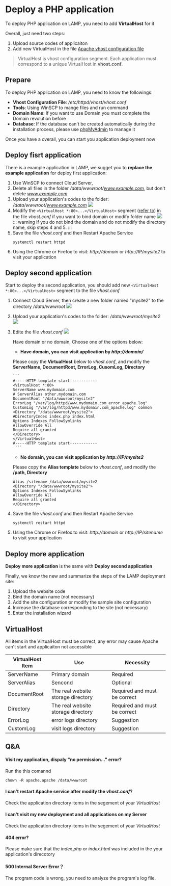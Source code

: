 # Deploy a PHP application

To deploy PHP application on LAMP, you need to add **VirtualHost** for it

Overall, just need two steps: 
1. Upload source codes of applicaiton
2. Add new VirtualHost in the file [Apache vhost configuration file](/stack-components.md#apache) 

> VirtualHost is vhost configuration segment. Each application must correspond to a unique VirtualHost in **vhost.conf**.

## Prepare

To deploy PHP application on LAMP, you need to know the followings:

*  **Vhost Configuration File**: */etc/httpd/vhost/vhost.conf* 
*  **Tools**: Using WinSCP to mange files and run command
*  **Domain Name**: If you want to use Domain you must complete the Domain revolution before
*  **Database**: If the database can't be created automatically during the installation process, please use [phpMyAdmin](/admin-mysql.md) to manage it

Once you have a overall, you can start you application deployment now

## Deploy fisrt application

There is a example application in LAMP, we sugget you to **replace the example application** for deploy first application:

1. Use WinSCP to connect Cloud Server,
2. Delete all files in the folder */data/wwwroot/www.example.com*, but don't delete *www.example.com*
3. Upload your application's codes to the folder: */data/wwwroot/www.example.com* 
   ![](https://libs.websoft9.com/Websoft9/DocsPicture/en/winscp/winscp-uploadcodestoexample-websoft9.png)
4. Modify the  `<VirtualHost *:80>...</VirtualHost>` segment ([refer to](/solution-deployment.md#virtualhost)) in the file *vhost.conf* if you want to bind domain or modify folder name
   ![](https://libs.websoft9.com/Websoft9/DocsPicture/en/lamp/lamp-editvhostconf-websoft9.png)
   ::: warning
   If you do not bind the domain and do not modify the directory name, skip steps 4 and 5.
   :::
5. Save the file *vhost.conf* and then Restart Apache Service
      ~~~
      systemctl restart httpd
      ~~~
6.  Using the Chrome or Firefox to visit: *http://domain* or *http://IP/mysite2* to visit your application

## Deploy second application

Start to deploy the second application, you should add new `<VirtualHost *:80>...</VirtualHost>` segment to the file *vhost.conf* 

1. Connect Cloud Server, then create a new folder named "mysite2" to the directory */data/wwwroot*
   ![](https://libs.websoft9.com/Websoft9/DocsPicture/en/lamp/lamp-createmysite2-websoft9.png)
2. Upload your application's codes to the folder: */data/wwwroot/mysite2* 
   ![](https://libs.websoft9.com/Websoft9/DocsPicture/en/lamp/lamp-uploadcodes-websoft9.png)
3. Edite the file *vhost.conf*
   ![](https://libs.websoft9.com/Websoft9/DocsPicture/en/lamp/lamp-editvhostconf-websoft9.png)

    Have domain or no domain, Choose one of the options below:

     * **Have domain, you can visit application by *http://domain/***  

     Please copy the **VirtualHost** below to *vhost.conf*, and modify the **ServerName, DocumentRoot, ErrorLog, CusomLog, Directory**
     
       ```
       #-----HTTP template start------------
       <VirtualHost *:80>
       ServerName www.mydomain.com
       # ServerAlias other.mydomain.com
       DocumentRoot "/data/wwwroot/mysite2"
       ErrorLog "/var/log/httpd/www.mydomain.com_error_apache.log"
       CustomLog "/var/log/httpd/www.mydomain.com_apache.log" common
       <Directory "/data/wwwroot/mysite2">
       #DirectoryIndex index.php index.html
       Options Indexes FollowSymlinks
       AllowOverride All
       Require all granted
       </Directory>
       </VirtualHost>
       #-----HTTP template start------------
        ```

     * **No domain, you can visit application by *http://IP/mysite2***  
    
     Please copy the **Alias template** below to *vhost.conf*, and modify the **/path, Directory**

      ```
      Alias /sitename /data/wwwroot/mysite2
      <Directory "/data/wwwroot/mysite2">
	  Options Indexes FollowSymlinks
	  AllowOverride All
	  Require all granted
	  </Directory>
      ```
4. Save the file *vhost.conf* and then Restart Apache Service
      ~~~
      systemctl restart httpd
      ~~~
5.  Using the Chrome or Firefox to visit: *http://domain* or *http://IP/sitename* to visit your application


## Deploy more application

**Deploy more application** is the same with **Deploy second application**

Finally, we know the new and summarize the steps of the LAMP deployment site: 

1. Upload the website code 
2. Bind the domain name (not necessary) 
3. Add the site configuration or modify the sample site configuration 
4. Increase the database corresponding to the site (not necessary) 
5. Enter the installation wizard

## VirtualHost

All items in the VirtualHost must be correct, any error may cause Apache can't start and applicaiton not accessible

|  VirtualHost Item  |  Use  |  Necessity |
| --- | --- | --- |
|  ServerName  |  Primary domain   |  Required |
|  ServerAlias  |   Sencond |  Optional |
|  DocumentRoot |  The real website storage directory   | Required and must be correct |
|  Directory |  The real website storage directory   |  Required and must be correct |
|  ErrorLog  | error logs directory   |  Suggestion  |
|  CustomLog  | visit logs directory  |  Suggestion |

## Q&A

#### Visit my application, dispaly "no permission..." error?

Run the this comannd
~~~
chown -R apache.apache /data/wwwroot
~~~

#### I can't restart Apache service after modify the *vhost.conf*?

Check the application directory items in the segement of your *VirtualHost*

#### I can't visit my new deployment and all applications on my Server 

Check the application directory items in the segement of your *VirtualHost*

#### 404 error?

Please make sure that the *index.php* or *index.html* was included in the your application's direcotory

#### 500 Internal Server Error？

The program code is wrong, you need to analyze the program's log file.
